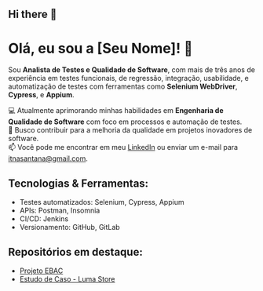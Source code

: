 ## Hi there 👋

# Olá, eu sou a [Seu Nome]! 👋

Sou **Analista de Testes e Qualidade de Software**, com mais de três anos de experiência em testes funcionais, de regressão, integração, usabilidade, e automatização de testes com ferramentas como **Selenium WebDriver**, **Cypress**, e **Appium**.

💻 Atualmente aprimorando minhas habilidades em **Engenharia de Qualidade de Software** com foco em processos e automação de testes.  
🚀 Busco contribuir para a melhoria da qualidade em projetos inovadores de software.  
📫 Você pode me encontrar em meu [LinkedIn](https://www.linkedin.com/in/itna/) ou enviar um e-mail para [itnasantana@gmail.com](mailto:itnasantana@gmail.com.com).

## Tecnologias & Ferramentas:
- Testes automatizados: Selenium, Cypress, Appium
- APIs: Postman, Insomnia
- CI/CD: Jenkins
- Versionamento: GitHub, GitLab

## Repositórios em destaque:
- [Projeto EBAC](https://github.com/itnanunes/TCC-EBAC-ITNA)
- [Estudo de Caso - Luma Store](https://github.com/itnanunes/qa-coodesh-itna)

